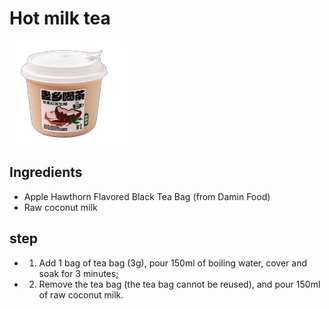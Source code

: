 # Hot milk tea

![热奶茶](/images/热奶茶.png)

## Ingredients

- Apple Hawthorn Flavored Black Tea Bag (from Damin Food)
- Raw coconut milk

## step

- 1. Add 1 bag of tea bag (3g), pour 150ml of boiling water, cover and soak for 3 minutes;
- 2. Remove the tea bag (the tea bag cannot be reused), and pour 150ml of raw coconut milk.
